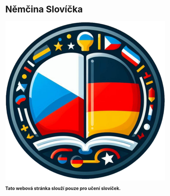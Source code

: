 # Němčina Slovíčka

![WebsiteLogo](images/WebsiteIcon_larger.png)

**Tato webová stránka slouží pouze pro učení slovíček.**
